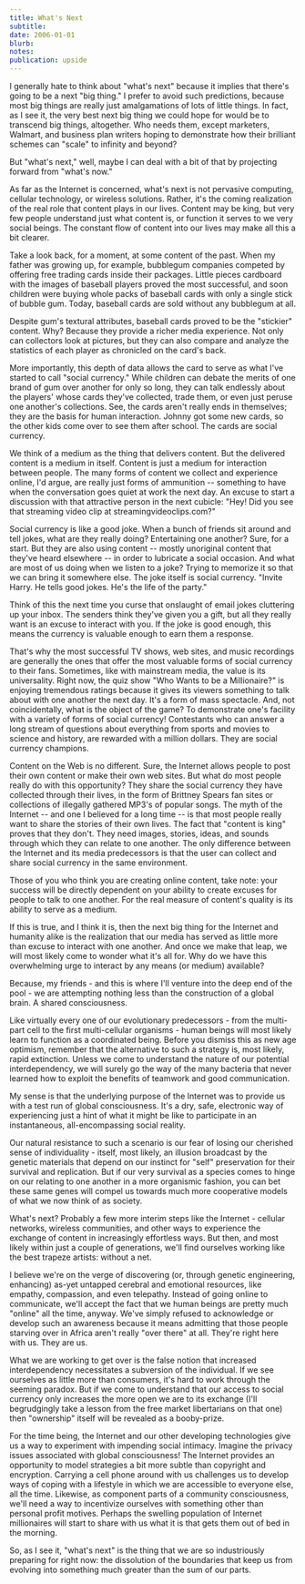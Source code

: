 ```yaml
---
title: What's Next
subtitle: 
date: 2006-01-01
blurb: 
notes: 
publication: upside
---
```


I generally hate to think about "what's next" because it implies that there's going to be a next "big thing." I prefer to avoid such predictions, because most big things are really just amalgamations of lots of little things. In fact, as I see it, the very best next big thing we could hope for would be to transcend big things, altogether. Who needs them, except marketers, Walmart, and business plan writers hoping to demonstrate how their brilliant schemes can "scale" to infinity and beyond?

But "what's next," well, maybe I can deal with a bit of that by projecting forward from "what's now."

As far as the Internet is concerned, what's next is not pervasive computing, cellular technology, or wireless solutions. Rather, it's the coming realization of the real role that content plays in our lives. Content may be king, but very few people understand just what content is, or function it serves to we very social beings. The constant flow of content into our lives may make all this a bit clearer.

Take a look back, for a moment, at some content of the past. When my father was growing up, for example, bubblegum companies competed by offering free trading cards inside their packages. Little pieces cardboard with the images of baseball players proved the most successful, and soon children were buying whole packs of baseball cards with only a single stick of bubble gum. Today, baseball cards are sold without any bubblegum at all.

Despite gum's textural attributes, baseball cards proved to be the "stickier" content. Why? Because they provide a richer media experience. Not only can collectors look at pictures, but they can also compare and analyze the statistics of each player as chronicled on the card's back.

More importantly, this depth of data allows the card to serve as what I've started to call "social currency." While children can debate the merits of one brand of gum over another for only so long, they can talk endlessly about the players' whose cards they've collected, trade them, or even just peruse one another's collections. See, the cards aren't really ends in themselves; they are the basis for human interaction. Johnny got some new cards, so the other kids come over to see them after school. The cards are social currency.

We think of a medium as the thing that delivers content. But the delivered content is a medium in itself. Content is just a medium for interaction between people. The many forms of content we collect and experience online, I'd argue, are really just forms of ammunition -- something to have when the conversation goes quiet at work the next day. An excuse to start a discussion with that attractive person in the next cubicle: "Hey! Did you see that streaming video clip at streamingvideoclips.com?"

Social currency is like a good joke. When a bunch of friends sit around and tell jokes, what are they really doing? Entertaining one another? Sure, for a start. But they are also using content -- mostly unoriginal content that they've heard elsewhere -- in order to lubricate a social occasion. And what are most of us doing when we listen to a joke? Trying to memorize it so that we can bring it somewhere else. The joke itself is social currency. "Invite Harry. He tells good jokes. He's the life of the party."

Think of this the next time you curse that onslaught of email jokes cluttering up your inbox. The senders think they've given you a gift, but all they really want is an excuse to interact with you. If the joke is good enough, this means the currency is valuable enough to earn them a response.

That's why the most successful TV shows, web sites, and music recordings are generally the ones that offer the most valuable forms of social currency to their fans. Sometimes, like with mainstream media, the value is its universality. Right now, the quiz show "Who Wants to be a Millionaire?" is enjoying tremendous ratings because it gives its viewers something to talk about with one another the next day. It's a form of mass spectacle. And, not coincidentally, what is the object of the game? To demonstrate one's facility with a variety of forms of social currency! Contestants who can answer a long stream of questions about everything from sports and movies to science and history, are rewarded with a million dollars. They are social currency champions.

Content on the Web is no different. Sure, the Internet allows people to post their own content or make their own web sites. But what do most people really do with this opportunity? They share the social currency they have collected through their lives, in the form of Brittney Spears fan sites or collections of illegally gathered MP3's of popular songs. The myth of the Internet -- and one I believed for a long time -- is that most people really want to share the stories of their own lives. The fact that "content is king" proves that they don't. They need images, stories, ideas, and sounds through which they can relate to one another. The only difference between the Internet and its media predecessors is that the user can collect and share social currency in the same environment.

Those of you who think you are creating online content, take note: your success will be directly dependent on your ability to create excuses for people to talk to one another. For the real measure of content's quality is its ability to serve as a medium.

If this is true, and I think it is, then the next big thing for the Internet and humanity alike is the realization that our media has served as little more than excuse to interact with one another. And once we make that leap, we will most likely come to wonder what it's all for. Why do we have this overwhelming urge to interact by any means (or medium) available?

Because, my friends - and this is where I'll venture into the deep end of the pool - we are attempting nothing less than the construction of a global brain. A shared consciousness.

Like virtually every one of our evolutionary predecessors - from the multi-part cell to the first multi-cellular organisms - human beings will most likely learn to function as a coordinated being. Before you dismiss this as new age optimism, remember that the alternative to such a strategy is, most likely, rapid extinction. Unless we come to understand the nature of our potential interdependency, we will surely go the way of the many bacteria that never learned how to exploit the benefits of teamwork and good communication.

My sense is that the underlying purpose of the Internet was to provide us with a test run of global consciousness. It's a dry, safe, electronic way of experiencing just a hint of what it might be like to participate in an instantaneous, all-encompassing social reality.

Our natural resistance to such a scenario is our fear of losing our cherished sense of individuality - itself, most likely, an illusion broadcast by the genetic materials that depend on our instinct for "self" preservation for their survival and replication. But if our very survival as a species comes to hinge on our relating to one another in a more organismic fashion, you can bet these same genes will compel us towards much more cooperative models of what we now think of as society.

What's next? Probably a few more interim steps like the Internet - cellular networks, wireless communities, and other ways to experience the exchange of content in increasingly effortless ways. But then, and most likely within just a couple of generations, we'll find ourselves working like the best trapeze artists: without a net.

I believe we're on the verge of discovering (or, through genetic engineering, enhancing) as-yet untapped cerebral and emotional resources, like empathy, compassion, and even telepathy. Instead of going online to communicate, we'll accept the fact that we human beings are pretty much "online" all the time, anyway. We've simply refused to acknowledge or develop such an awareness because it means admitting that those people starving over in Africa aren't really "over there" at all. They're right here with us. They are us.

What we are working to get over is the false notion that increased interdependency necessitates a subversion of the individual. If we see ourselves as little more than consumers, it's hard to work through the seeming paradox. But if we come to understand that our access to social currency only increases the more open we are to its exchange (I'll begrudgingly take a lesson from the free market libertarians on that one) then "ownership" itself will be revealed as a booby-prize.

For the time being, the Internet and our other developing technologies give us a way to experiment with impending social intimacy. Imagine the privacy issues associated with global consciousness! The Internet provides an opportunity to model strategies a bit more subtle than copyright and encryption. Carrying a cell phone around with us challenges us to develop ways of coping with a lifestyle in which we are accessible to everyone else, all the time. Likewise, as component parts of a community consciousness, we'll need a way to incentivize ourselves with something other than personal profit motives. Perhaps the swelling population of Internet millionaires will start to share with us what it is that gets them out of bed in the morning.

So, as I see it, "what's next" is the thing that we are so industriously preparing for right now: the dissolution of the boundaries that keep us from evolving into something much greater than the sum of our parts.

